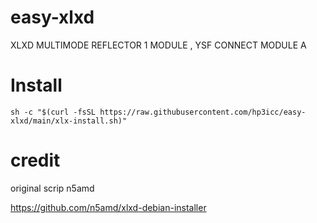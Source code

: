 # easy-xlxd

XLXD MULTIMODE REFLECTOR 1 MODULE , YSF CONNECT MODULE A

#

# Install

    sh -c "$(curl -fsSL https://raw.githubusercontent.com/hp3icc/easy-xlxd/main/xlx-install.sh)"
    
    
#

# credit

original scrip n5amd

https://github.com/n5amd/xlxd-debian-installer
